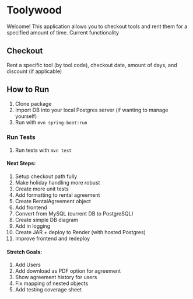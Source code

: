 # Toolywood

Welcome! This application allows you to checkout tools and rent them for a specified amount of time. Current functionality

## Checkout
Rent a specific tool (by tool code), checkout date, amount of days, and discount (if applicable)




## How to Run
1) Clone package
2) Import DB into your local Postgres server (if wanting to manage yourself)
3) Run with `mvn spring-boot:run`

### Run Tests
1) Run tests with `mvn test`


#### Next Steps:
1) Setup checkout path fully
2) Make holiday handling more robust
3) Create more unit tests
4) Add formatting to rental agreement
5) Create RentalAgreement object
6) Add frontend
7) Convert from MySQL (current DB to PostgreSQL)
8) Create simple DB diagram
9) Add in logging
10) Create JAR + deploy to Render (with hosted Postgres)
11) Improve frontend and redeploy

#### Stretch Goals:
1) Add Users
2) Add download as PDF option for agreement
3) Show agreement history for users
4) Fix mapping of nested objects
5) Add testing coverage sheet

